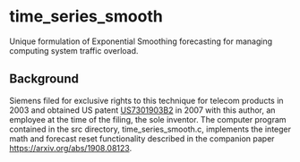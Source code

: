 # time_series_smooth
Unique formulation of Exponential Smoothing forecasting for managing computing system traffic overload.
## Background
Siemens filed for exclusive rights to this technique for telecom products in 2003 and obtained US patent [US7301903B2](https://pdfpiw.uspto.gov/.piw?PageNum=0&docid=07301903&IDKey=919E975B320C&HomeUrl=http%3A%2F%2Fpatft.uspto.gov%2Fnetacgi%2FnphParser%3FSect1%3DPTO1%2526Sect2%3DHITOFF%2526d%3DPALL%2526p%3D1%2526u%3D%25252Fnetahtml%25252FPTO%25252Fsrchnum.htm%2526r%3D1%2526f%3DG%2526l%3D50%2526s1%3D7301903.PN.%2526OS%3DPN%2F7301903%2526RS%3DPN%2F7301903) in 2007 with this author, an employee at the time of the filing, the sole inventor. The computer program contained in the src directory, time_series_smooth.c, implements the integer math and forecast reset functionality described in the companion paper https://arxiv.org/abs/1908.08123.

